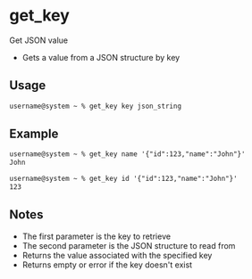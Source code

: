 # get_key

Get JSON value

- Gets a value from a JSON structure by key

## Usage

```txt
username@system ~ % get_key key json_string
```

## Example

```txt
username@system ~ % get_key name '{"id":123,"name":"John"}'
John

username@system ~ % get_key id '{"id":123,"name":"John"}'
123
```

## Notes

- The first parameter is the key to retrieve
- The second parameter is the JSON structure to read from
- Returns the value associated with the specified key
- Returns empty or error if the key doesn't exist
